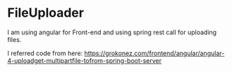 # FileUploader
I am using angular for Front-end and using spring rest call for uploading files.

I referred code from here:
https://grokonez.com/frontend/angular/angular-4-uploadget-multipartfile-tofrom-spring-boot-server
